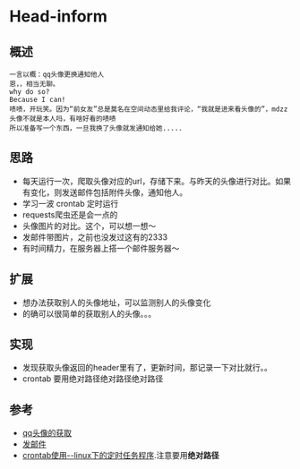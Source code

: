 # Head-inform

## 概述
```
一言以概：qq头像更换通知他人
恩，，相当无聊。
why do so?
Because I can!
啧啧，开玩笑。因为“前女友”总是莫名在空间动态里给我评论，“我就是进来看头像的”，mdzz
头像不就是本人吗，有啥好看的啧啧
所以准备写一个东西，一旦我换了头像就发通知给她.....
```

## 思路
- 每天运行一次，爬取头像对应的url，存储下来。与昨天的头像进行对比。如果有变化，则发送邮件包括附件头像，通知他人。
- 学习一波 crontab 定时运行
- requests爬虫还是会一点的
- 头像图片的对比。这个，可以想一想～
- 发邮件带图片，之前也没发过这有的2333
- 有时间精力，在服务器上搭一个邮件服务器～

## 扩展
- 想办法获取别人的头像地址，可以监测别人的头像变化
- 的确可以很简单的获取别人的头像。。。


## 实现
- 发现获取头像返回的header里有了，更新时间，那记录一下对比就行。。
- crontab 要用绝对路径绝对路径绝对路径

## 参考
- [qq头像的获取]()
- [发邮件](http://www.tuicool.com/articles/byINN3)
- [crontab使用--linux下的定时任务程序](http://blog.csdn.net/xiaobing_blog/article/details/12428629).注意要用**绝对路径**


